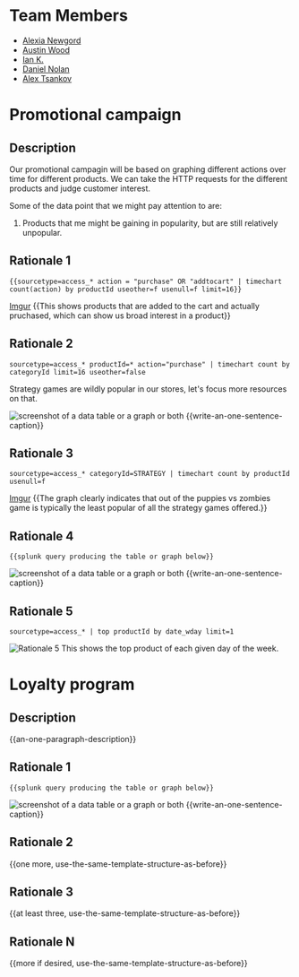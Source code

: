 # Team Members

* [Alexia Newgord](https://github.com/alne4294)
* [Austin Wood](https://github.com/indiesquidge)
* [Ian K.](https://github.com/ianks)
* [Daniel Nolan](https://github.com/dano8957)
* [Alex Tsankov](https://github.com/antsankov)

# Promotional campaign

## Description
Our promotional campagin will be based on graphing different actions over time for different products. We can take the HTTP requests for the different products and judge customer interest. 

Some of the data point that we might pay attention to are: 

1. Products that me might be gaining in popularity, but are still relatively unpopular.

## Rationale 1

```
{{sourcetype=access_* action = "purchase" OR "addtocart" | timechart count(action) by productId useother=f usenull=f limit=16}}
```
[Imgur](http://i.imgur.com/7gY7AHb.png)
{{This shows products that are added to the cart and actually pruchased, which can show us broad interest in a product}}

## Rationale 2

```
sourcetype=access_* productId=* action="purchase" | timechart count by categoryId limit=16 useother=false
```
Strategy games are wildly popular in our stores, let's focus more resources on that.

![screenshot of a data table or a graph or both](https://www.dropbox.com/s/s1jjwbsvue5u4fs/Screenshot%202014-09-08%2018.20.03.png?dl=1) 
{{write-an-one-sentence-caption}}

## Rationale 3

```
sourcetype=access_* categoryId=STRATEGY | timechart count by productId usenull=f
```
[Imgur](http://i.imgur.com/qEG7bye.png)
{{The graph clearly indicates that out of the puppies vs zombies game is typically the least popular of all the strategy games offered.}}

## Rationale 4

```
{{splunk query producing the table or graph below}}
```
![screenshot of a data table or a graph or both](image.png?raw=true) 
{{write-an-one-sentence-caption}}

## Rationale 5

```
sourcetype=access_* | top productId by date_wday limit=1
```
![Rationale 5](http://imgur.com/aNiNyLz.png) 
This shows the top product of each given day of the week.
# Loyalty program

## Description
{{an-one-paragraph-description}}

## Rationale 1

```
{{splunk query producing the table or graph below}}
```
![screenshot of a data table or a graph or both](image.png?raw=true) 
{{write-an-one-sentence-caption}}

## Rationale 2

{{one more, use-the-same-template-structure-as-before}}

## Rationale 3

{{at least three, use-the-same-template-structure-as-before}}

## Rationale N

{{more if desired, use-the-same-template-structure-as-before}}
